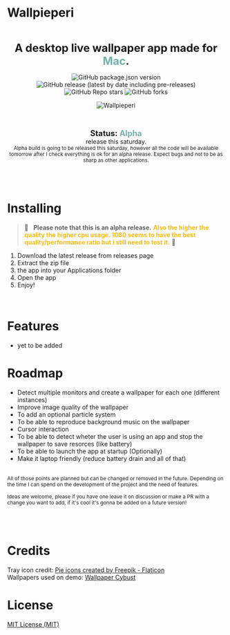 # Wallpieperi

<br>
<p align="center">
<b style="font-size:1.8em" >
A desktop live wallpaper app made for <span style="color:#74B1AE"> Mac</span>. 
</b>
</p>

<p align="center">
<img alt="GitHub package.json version" src="https://img.shields.io/github/package-json/v/JoseMoreville/wallpieperi?color=74B1AE">
<img alt="GitHub release (latest by date including pre-releases)" src="https://img.shields.io/github/v/release/joseMoreville/wallpieperi?color=74B1AE&&include_prereleases">
<br>
<img alt="GitHub Repo stars" src="https://img.shields.io/github/stars/JoseMoreville/wallpieperi?style=social">
<img alt="GitHub forks" src="https://img.shields.io/github/forks/JoseMoreville/wallpieperi?style=social">

</p>

<p align="center">
<img alt="Wallpieperi" src="https://github.com/JoseMoreville/JoseMoreville/blob/main/demo-gif.gif">
</p>

<br>
<p align="center">
<b style="font-size:1.3em">Status: <span style="color:#74B1AE">Alpha</span> </b>
<br>
release this saturday.
<br>
<small>Alpha build is going to be released this saturday, however all the code will be available tomorrow after I check everything is ok for an alpha release.
Expect bugs and not to be as sharp as other applications.</small>
</p>
<br>
<br>

# Installing

> 🚧  &nbsp;  <b>Please note that this is an alpha release.</b> <b style="color:#FABB10">Also the higher the quality the higher cpu usage. 1080 seems to have the best quality/performance ratio but i still need to test it.</b> 🚧 

1. Download the latest release from releases page
2. Extract the zip file
3. the app into your Applications folder
4. Open the app
5. Enjoy!

<br>

# Features

- yet to be added

# Roadmap

- Detect multiple monitors and create a wallpaper for each one (different instances)
- Improve image quality of the wallpaper
- To add an optional particle system
- To be able to reproduce background music on the wallpaper
- Cursor interaction
- To be able to detect wheter the user is using an app and stop the wallpaper to save resorces (like battery)
- To be able to launch the app at startup (Optionally)
- Make it laptop friendly (reduce battery drain and all of that)

<br>

<small>
All of those points are planned but can be changed or removed in the future. Depending on the time I can spend on the development of the project and the need of features.

Ideas are welcome, please if you have one leave it on discussion or make a PR with a change you want to add, if it's cool it's gonna be added on a future version!
</small>

<br>
<br>

# Credits
Tray icon credit: <a href="https://www.flaticon.com/free-icons/pie" title="pie icons">Pie icons created by Freepik - Flaticon</a> <br>
Wallpapers used on demo: <a href="https://www.youtube.com/c/WallpaperCybust">Wallpaper Cybust</a>


# License
<a href="https://github.com/JoseMoreville/Wallpieperi/blob/main/LICENSE">
MIT License (MIT)
</a> 
<br>